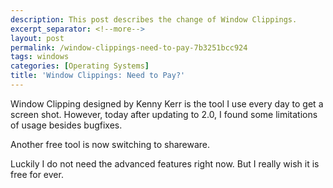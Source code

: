```yaml
---
description: This post describes the change of Window Clippings.
excerpt_separator: <!--more-->
layout: post
permalink: /window-clippings-need-to-pay-7b3251bcc924
tags: windows
categories: [Operating Systems]
title: 'Window Clippings: Need to Pay?'
---
```

Window Clipping designed by Kenny Kerr is the tool I use every day to get a screen shot. However, today after updating to 2.0, I found some limitations of usage besides bugfixes.

Another free tool is now switching to shareware.

Luckily I do not need the advanced features right now. But I really wish it is free for ever.
<!--more-->

